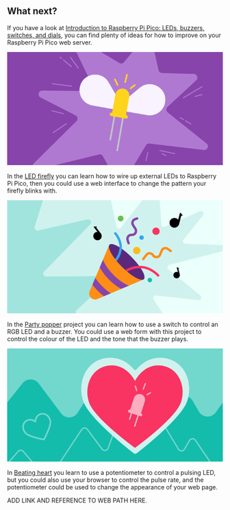 ## What next?

If you have a look at [Introduction to Raspberry Pi Pico: LEDs, buzzers, switches, and dials](https://projects.raspberrypi.org/en/pathways/pico-intro), you can find plenty of ideas for how to improve on your Raspberry Pi Pico web server.

![banner image from firefly project](images/fire_fly.png)

In the [LED firefly](https://projects.raspberrypi.org/en/projects/led-firefly) you can learn how to wire up external LEDs to Raspberry Pi Pico, then you could use a web interface to change the pattern your firefly blinks with.

![banner image from party popper project](images/party-popper.png)

In the [Party popper](https://projects.raspberrypi.org/en/projects/party-popper) project you can learn how to use a switch to control an RGB LED and a buzzer. You could use a web form with this project to control the colour of the LED and the tone that the buzzer plays.

![banner image from beating heart project](images/beating-heart.png)

In [Beating heart](https://projects.raspberrypi.org/en/projects/beating-heart) you learn to use a potentiometer to control a pulsing LED, but you could also use your browser to control the pulse rate, and the potentiometer could be used to change the appearance of your web page.

ADD LINK AND REFERENCE TO WEB PATH HERE.